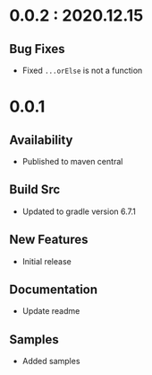 # 0.0.2 : 2020.12.15
## Bug Fixes
- Fixed `...orElse` is not a function

# 0.0.1
## Availability
- Published to maven central

## Build Src
- Updated to gradle version 6.7.1

## New Features
- Initial release

## Documentation
- Update readme

## Samples
- Added samples

